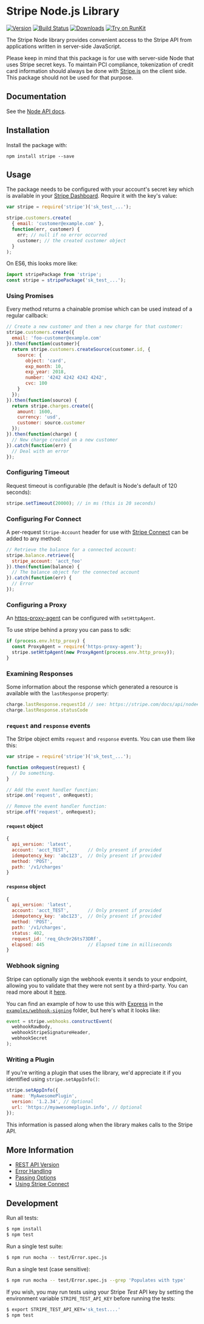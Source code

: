 # Stripe Node.js Library

[![Version](https://img.shields.io/npm/v/stripe.svg)](https://www.npmjs.org/package/stripe)
[![Build Status](https://travis-ci.org/stripe/stripe-node.svg?branch=master)](https://travis-ci.org/stripe/stripe-node)
[![Downloads](https://img.shields.io/npm/dm/stripe.svg)](https://www.npmjs.com/package/stripe)
[![Try on RunKit](https://badge.runkitcdn.com/stripe.svg)](https://runkit.com/npm/stripe)

The Stripe Node library provides convenient access to the Stripe API from
applications written in server-side JavaScript.

Please keep in mind that this package is for use with server-side Node that
uses Stripe secret keys. To maintain PCI compliance, tokenization of credit
card information should always be done with [Stripe.js][stripe-js] on the
client side. This package should not be used for that purpose.

## Documentation

See the [Node API docs](https://stripe.com/docs/api/node#intro).

## Installation

Install the package with:

    npm install stripe --save

## Usage

The package needs to be configured with your account's secret key which is
available in your [Stripe Dashboard][api-keys]. Require it with the key's
value:

``` js
var stripe = require('stripe')('sk_test_...');

stripe.customers.create(
  { email: 'customer@example.com' },
  function(err, customer) {
    err; // null if no error occurred
    customer; // the created customer object
  }
);
```

On ES6, this looks more like:

``` js
import stripePackage from 'stripe';
const stripe = stripePackage('sk_test_...');
```

### Using Promises

Every method returns a chainable promise which can be used instead of a regular
callback:

``` js
// Create a new customer and then a new charge for that customer:
stripe.customers.create({
  email: 'foo-customer@example.com'
}).then(function(customer){
  return stripe.customers.createSource(customer.id, {
    source: {
       object: 'card',
       exp_month: 10,
       exp_year: 2018,
       number: '4242 4242 4242 4242',
       cvc: 100
    }
  });
}).then(function(source) {
  return stripe.charges.create({
    amount: 1600,
    currency: 'usd',
    customer: source.customer
  });
}).then(function(charge) {
  // New charge created on a new customer
}).catch(function(err) {
  // Deal with an error
});
```

### Configuring Timeout

Request timeout is configurable (the default is Node's default of 120 seconds):

``` js
stripe.setTimeout(20000); // in ms (this is 20 seconds)
```

### Configuring For Connect

A per-request `Stripe-Account` header for use with [Stripe Connect][connect]
can be added to any method:

``` js
// Retrieve the balance for a connected account:
stripe.balance.retrieve({
  stripe_account: 'acct_foo'
}).then(function(balance) {
  // The balance object for the connected account
}).catch(function(err) {
  // Error
});
```

### Configuring a Proxy

An [https-proxy-agent][https-proxy-agent] can be configured with
`setHttpAgent`.

To use stripe behind a proxy you can pass  to sdk:

```js
if (process.env.http_proxy) {
  const ProxyAgent = require('https-proxy-agent');
  stripe.setHttpAgent(new ProxyAgent(process.env.http_proxy));
}
```

### Examining Responses

Some information about the response which generated a resource is available
with the `lastResponse` property:

```js
charge.lastResponse.requestId // see: https://stripe.com/docs/api/node#request_ids
charge.lastResponse.statusCode
```

### `request` and `response` events

The Stripe object emits `request` and `response` events.  You can use them like this:

```js
var stripe = require('stripe')('sk_test_...');

function onRequest(request) {
  // Do something.
}

// Add the event handler function:
stripe.on('request', onRequest);

// Remove the event handler function:
stripe.off('request', onRequest);
```

#### `request` object
```js
{
  api_version: 'latest',
  account: 'acct_TEST',       // Only present if provided
  idempotency_key: 'abc123',  // Only present if provided
  method: 'POST',
  path: '/v1/charges'
}
```

#### `response` object
```js
{
  api_version: 'latest',
  account: 'acct_TEST',       // Only present if provided
  idempotency_key: 'abc123',  // Only present if provided
  method: 'POST',
  path: '/v1/charges',
  status: 402,
  request_id: 'req_Ghc9r26ts73DRf',
  elapsed: 445                // Elapsed time in milliseconds
}
```

### Webhook signing

Stripe can optionally sign the webhook events it sends to your endpoint, allowing you to validate that they were not sent by a third-party.  You can read more about it [here](https://stripe.com/docs/webhooks#signatures).

You can find an example of how to use this with [Express](https://expressjs.com/) in the [`examples/webhook-signing`](examples/webhook-signing) folder, but here's what it looks like:

```js
event = stripe.webhooks.constructEvent(
  webhookRawBody,
  webhookStripeSignatureHeader,
  webhookSecret
);
```

### Writing a Plugin

If you're writing a plugin that uses the library, we'd appreciate it if you identified using `stripe.setAppInfo()`:

```js
stripe.setAppInfo({
  name: 'MyAwesomePlugin',
  version: '1.2.34', // Optional
  url: 'https://myawesomeplugin.info', // Optional
});
```

This information is passed along when the library makes calls to the Stripe API.

## More Information

 * [REST API Version](https://github.com/stripe/stripe-node/wiki/REST-API-Version)
 * [Error Handling](https://github.com/stripe/stripe-node/wiki/Error-Handling)
 * [Passing Options](https://github.com/stripe/stripe-node/wiki/Passing-Options)
 * [Using Stripe Connect](https://github.com/stripe/stripe-node/wiki/Using-Stripe-Connect-with-node.js)

## Development

Run all tests:

```bash
$ npm install
$ npm test
```

Run a single test suite:

```bash
$ npm run mocha -- test/Error.spec.js
```

Run a single test (case sensitive):

```bash
$ npm run mocha -- test/Error.spec.js --grep 'Populates with type'
```

If you wish, you may run tests using your Stripe *Test* API key by setting the
environment variable `STRIPE_TEST_API_KEY` before running the tests:

```bash
$ export STRIPE_TEST_API_KEY='sk_test....'
$ npm test
```

[api-keys]: https://dashboard.stripe.com/account/apikeys
[connect]: https://stripe.com/connect
[https-proxy-agent]: https://github.com/TooTallNate/node-https-proxy-agent
[stripe-js]: https://stripe.com/docs/stripe.js

<!--
# vim: set tw=79:
-->
